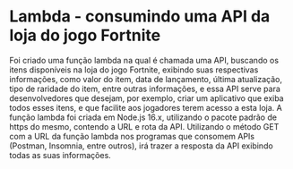 # Lambda - consumindo uma API da loja do jogo Fortnite

  Foi criado uma função lambda na qual é chamada uma API, buscando os itens disponíveis na loja do jogo Fortnite, exibindo suas respectivas informações, como valor do item, data de lançamento, última atualização, tipo de raridade do item, entre outras informações, e essa API serve para desenvolvedores que desejam, por exemplo, criar um aplicativo que exiba todos esses itens, e que facilite aos jogadores terem acesso a esta loja.
  A função lambda foi criada em Node.js 16.x, utilizando o pacote padrão de https do mesmo, contendo a URL e rota da API. Utilizando o método GET com a URL da função lambda nos programas que consomem APIs (Postman, Insomnia, entre outros), irá trazer a resposta da API exibindo todas as suas informações.
